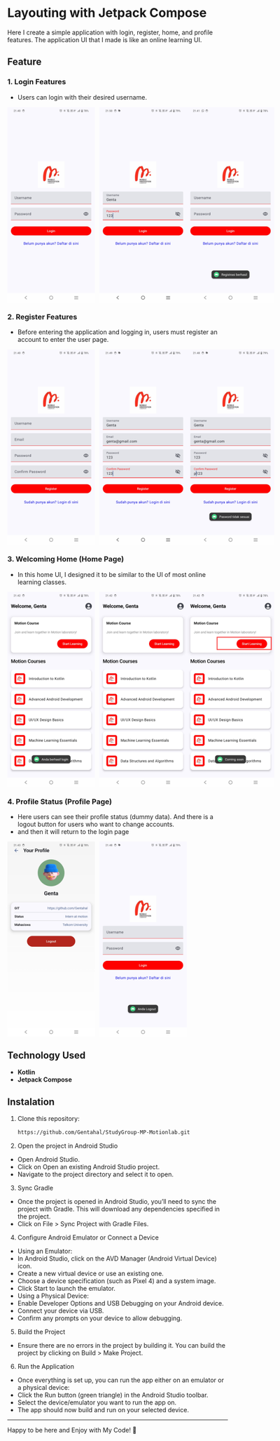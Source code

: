 # Layouting with Jetpack Compose

Here I create a simple application with login, register, home, and profile features. The application UI that I made is like an online learning UI.

## Feature

### 1. **Login Features**
   - Users can login with their desired username.
   <div style="display: flex;">
     <img src="app/src/main/res/drawable/doc1.jpg" width="200" style="margin-right: 10px;"/>
     <img src="app/src/main/res/drawable/doc5.jpg" width="200"/>
     <img src="app/src/main/res/drawable/doc6.jpg" width="200"/>
   </div>

### 2. **Register Features**
   - Before entering the application and logging in, users must register an account to enter the user page.
   <div style="display: flex;">
     <img src="app/src/main/res/drawable/doc2.jpg" width="200" style="margin-right: 10px;"/>
     <img src="app/src/main/res/drawable/doc4.jpg" width="200"/>
     <img src="app/src/main/res/drawable/doc3.jpg" width="200"/>
   </div>   

### 3. **Welcoming Home (Home Page)**
   - In this home UI, I designed it to be similar to the UI of most online learning classes.
   <div style="display: flex;">
     <img src="app/src/main/res/drawable/doc7.jpg" width="200" style="margin-right: 10px;"/>
     <img src="app/src/main/res/drawable/doc8.jpg" width="200"/>
     <img src="app/src/main/res/drawable/doc9.jpg" width="200"/>
   </div> 

### 4. **Profile Status (Profile Page)**
   - Here users can see their profile status (dummy data). And there is a logout button for users who want to change accounts.
   - and then it will return to the login page
   <div style="display: flex;">
     <img src="app/src/main/res/drawable/doc10.jpg" width="200" style="margin-right: 10px;"/>
     <img src="app/src/main/res/drawable/doc11.jpg" width="200"/>
   </div>

## Technology Used
- **Kotlin** 
- **Jetpack Compose**

## Instalation
1. Clone this repository:

   ```bash
   https://github.com/Gentahal/StudyGroup-MP-Motionlab.git

2. Open the project in Android Studio

  - Open Android Studio.
  - Click on Open an existing Android Studio project.
  - Navigate to the project directory and select it to open.

3. Sync Gradle
  - Once the project is opened in Android Studio, you’ll need to sync the project with Gradle. This will download any dependencies specified in the project.
  - Click on File > Sync Project with Gradle Files.

4. Configure Android Emulator or Connect a Device
  - Using an Emulator:
  - In Android Studio, click on the AVD Manager (Android Virtual Device) icon.
  - Create a new virtual device or use an existing one.
  - Choose a device specification (such as Pixel 4) and a system image.
  - Click Start to launch the emulator.
  - Using a Physical Device:
  - Enable Developer Options and USB Debugging on your Android device.
  - Connect your device via USB.
  - Confirm any prompts on your device to allow debugging.
5. Build the Project
  - Ensure there are no errors in the project by building it. You can build the project by clicking on Build > Make Project.

6. Run the Application
- Once everything is set up, you can run the app either on an emulator or a physical device:
- Click the Run button (green triangle) in the Android Studio toolbar.
- Select the device/emulator you want to run the app on.
- The app should now build and run on your selected device.

---

Happy to be here and Enjoy with My Code! 🚀
